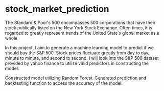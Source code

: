 # stock_market_prediction
The Standard & Poor's 500 encompasses 500 corporations that have their stock publically listed on the New York Stock Exchange.
Often times, it is regarded to greatly represent trends of the United State's global market as a whole.

In this project, I aim to generate a machine learning model to predict if we should buy the S&amp;P 500. Stock prices fluctuate greatly from day to day, minute to minute, and second to second. I will look into the S&P 500 dataset provided by yahoo finance to utilize valid predictors in constructing the model.

Constructed model utilizing Random Forest.
Generated prediction and backtesting function to access the accuracy of the model.
